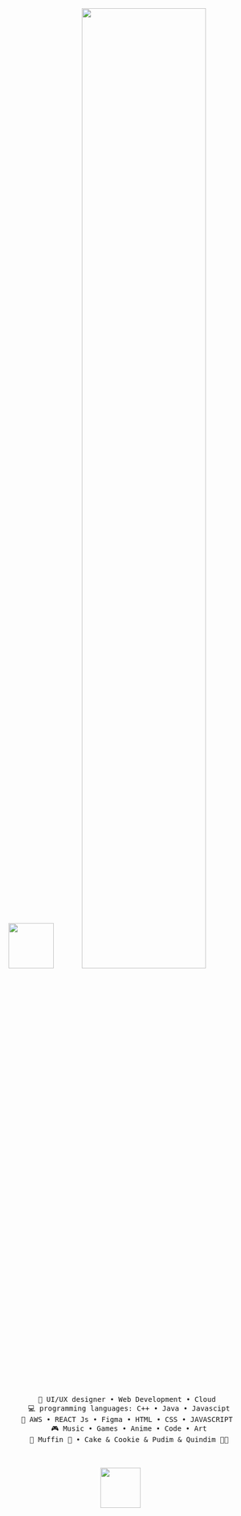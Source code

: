 <div align="center">
    
<img src="https://github.com/Shreemaa/Shreemaa/assets/104615201/bb71ea0e-c15b-4686-a09b-784019d3623a)" height="90">

<img src="https://readme-typing-svg.demolab.com?  font=Inconsolata&weight=500&size=50&duration=4000&pause=300&color=A7A459&center=true&vCenter=true&multiline=true&repeat=false&random=false&width=1300&height=140&lines=Hello+hello;%E2%9C%A9+I'm+Shree%2C+a+tech+and+Coffee+enthusiast+%E2%9C%A9" width="70%" />
<br><br>
<pre>
    💼 UI/UX designer • Web Development • Cloud 
    💻 programming languages: C++ • Java • Javascipt
    📖 AWS • REACT Js • Figma • HTML • CSS • JAVASCRIPT 
    🎮 Music • Games • Anime • Code • Art
    🐾 Muffin 🐰 • Cake & Cookie & Pudim & Quindim 🐤🐥
</pre>
<br><br>

<img src="https://github.com/Shreemaa/Shreemaa/assets/104615201/a7643d64-7dae-4243-91ec-6dd8add083f5)" height="80">

<br><br><br>
    

</div>
